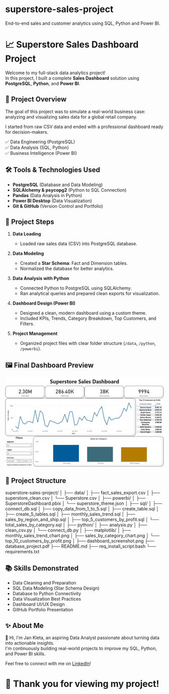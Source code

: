 # superstore-sales-project
End-to-end sales and customer analytics using SQL, Python and Power BI.

# 📈 Superstore Sales Dashboard Project

Welcome to my full-stack data analytics project!  
In this project, I built a complete **Sales Dashboard** solution using **PostgreSQL**, **Python**, and **Power BI**.

## 🚀 Project Overview

The goal of this project was to simulate a real-world business case: analyzing and visualizing sales data for a global retail company.

I started from raw CSV data and ended with a professional dashboard ready for decision-makers.

✅ Data Engineering (PostgreSQL)  
✅ Data Analysis (SQL, Python)  
✅ Business Intelligence (Power BI)

## 🛠️ Tools & Technologies Used

- **PostgreSQL** (Database and Data Modeling)
- **SQLAlchemy & psycopg2** (Python to SQL Connection)
- **Pandas** (Data Analysis in Python)
- **Power BI Desktop** (Data Visualization)
- **Git & GitHub** (Version Control and Portfolio)

## 🧠 Project Steps

1. **Data Loading**  
   - Loaded raw sales data (CSV) into PostgreSQL database.

2. **Data Modeling**  
   - Created a **Star Schema**: Fact and Dimension tables.
   - Normalized the database for better analytics.

3. **Data Analysis with Python**  
   - Connected Python to PostgreSQL using SQLAlchemy.
   - Ran analytical queries and prepared clean exports for visualization.

4. **Dashboard Design (Power BI)**  
   - Designed a clean, modern dashboard using a custom theme.
   - Included KPIs, Trends, Category Breakdown, Top Customers, and Filters.

5. **Project Management**  
   - Organized project files with clear folder structure (`/data`, `/python`, `/powerbi`).

## 🖼️ Final Dashboard Preview

![Dashboard Preview](./powerbi/dashboard_screenshot.png)

## 📁 Project Structure
superstore-sales-project/ │ ├── data/ │ ├── fact_sales_export.csv │ ├── superstore_clean.csv │ └── Superstore.csv │ ├── powerbi/ │ ├── SuperstoreDashboard.pbix │ └── superstore_theme.json │ ├── sql/ │ ├── connect_db.sql │ ├── copy_data_from_1_to_5.sql │ ├── create_table.sql │ ├── create_5_tables.sql │ ├── monthly_sales_trend.sql │ ├── sales_by_region_and_ship.sql │ ├── top_5_customers_by_profit.sql │ └── total_sales_by_category.sql │ ├── python/ │ ├── analysis.py │ ├── clean_csv.py │ └── connect_db.py │ ├── matplotlib/ │ ├── monthly_sales_trend_chart.png │ ├── sales_by_category_chart.png │ └── top_10_customers_by_profit.png │ ├── dashboard_screenshot.png ├── database_project.pdf ├── README.md ├── req_install_script.bash └── requirements.txt

## 📚 Skills Demonstrated

- Data Cleaning and Preparation
- SQL Data Modeling (Star Schema Design)
- Database to Python Connectivity
- Data Visualization Best Practices
- Dashboard UI/UX Design
- GitHub Portfolio Presentation

## ✨ About Me

👋 Hi, I'm Jan Kleta, an aspiring Data Analyst passionate about turning data into actionable insights.  
I'm continuously building real-world projects to improve my SQL, Python, and Power BI skills.

Feel free to connect with me on [LinkedIn](https://www.linkedin.com/in/jan-kleta-98b701144)!


# 🚀 Thank you for viewing my project!